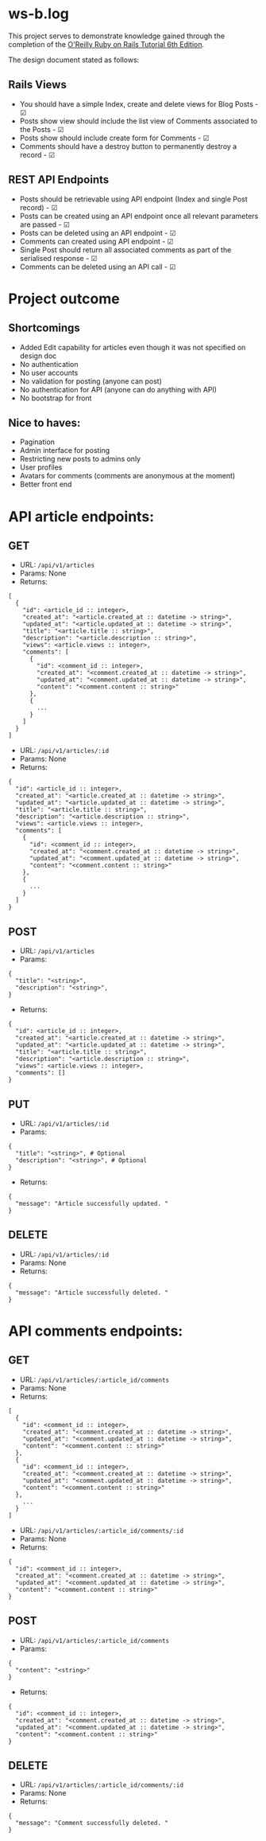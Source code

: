 # ws-b.log

This project serves to demonstrate knowledge gained through the completion of the [O'Reilly Ruby on Rails Tutorial 6th Edition](https://learning.oreilly.com/videos/ruby-on-rails/9780136733461/).

The design document stated as follows:

## Rails Views
* You should have a simple Index, create and delete views for Blog Posts - &#9745;
* Posts show view should include the list view of Comments associated to the Posts - &#9745;
* Posts show should include create form for Comments - &#9745;
* Comments should have a destroy button to permanently destroy a record - &#9745;

## REST API Endpoints
* Posts should be retrievable using API endpoint (Index and single Post record) - &#9745;
* Posts can be created using an API endpoint once all relevant parameters are
passed - &#9745;
* Posts can be deleted using an API endpoint - &#9745;
* Comments can created using API endpoint - &#9745;
* Single Post should return all associated comments as part of the serialised
response - &#9745;
* Comments can be deleted using an API call - &#9745;

# Project outcome
## Shortcomings

* Added Edit capability for articles even though it was not specified on design doc
* No authentication
* No user accounts
* No validation for posting (anyone can post)
* No authentication for API (anyone can do anything with API)
* No bootstrap for front

## Nice to haves:

* Pagination
* Admin interface for posting
* Restricting new posts to admins only
* User profiles
* Avatars for comments (comments are anonymous at the moment)
* Better front end

# API article endpoints:
## GET

* URL: `/api/v1/articles`
* Params: None
* Returns:
```
[
  {
    "id": <article_id :: integer>,
    "created_at": "<article.created_at :: datetime -> string>",
    "updated_at": "<article.updated_at :: datetime -> string>",
    "title": "<article.title :: string>",
    "description": "<article.description :: string>",
    "views": <article.views :: integer>,
    "comments": [
      {
        "id": <comment_id :: integer>,
        "created_at": "<comment.created_at :: datetime -> string>",
        "updated_at": "<comment.updated_at :: datetime -> string>",
        "content": "<comment.content :: string>"
      },
      {
        ...
      }
    ]
  }
]
```

* URL: `/api/v1/articles/:id`
* Params: None
* Returns:
```
{
  "id": <article_id :: integer>,
  "created_at": "<article.created_at :: datetime -> string>",
  "updated_at": "<article.updated_at :: datetime -> string>",
  "title": "<article.title :: string>",
  "description": "<article.description :: string>",
  "views": <article.views :: integer>,
  "comments": [
    {
      "id": <comment_id :: integer>,
      "created_at": "<comment.created_at :: datetime -> string>",
      "updated_at": "<comment.updated_at :: datetime -> string>",
      "content": "<comment.content :: string>"
    },
    {
      ...
    }
  ]
}
```

## POST

* URL: `/api/v1/articles`
* Params:
```
{
  "title": "<string>",
  "description": "<string>",
}
```
* Returns:
```
{
  "id": <article_id :: integer>,
  "created_at": "<article.created_at :: datetime -> string>",
  "updated_at": "<article.updated_at :: datetime -> string>",
  "title": "<article.title :: string>",
  "description": "<article.description :: string>",
  "views": <article.views :: integer>,
  "comments": []
}
```

## PUT

* URL: `/api/v1/articles/:id`
* Params:
```
{
  "title": "<string>", # Optional
  "description": "<string>", # Optional
}
```
* Returns:
```
{
  "message": "Article successfully updated. "
}
```

## DELETE

* URL: `/api/v1/articles/:id`
* Params: None
* Returns:
```
{
  "message": "Article successfully deleted. "
}
```

# API comments endpoints:

## GET

* URL: `/api/v1/articles/:article_id/comments`
* Params: None
* Returns:
```
[
  {
    "id": <comment_id :: integer>,
    "created_at": "<comment.created_at :: datetime -> string>",
    "updated_at": "<comment.updated_at :: datetime -> string>",
    "content": "<comment.content :: string>"
  },
  {
    "id": <comment_id :: integer>,
    "created_at": "<comment.created_at :: datetime -> string>",
    "updated_at": "<comment.updated_at :: datetime -> string>",
    "content": "<comment.content :: string>"
  },
    ...
  }
]
```

* URL: `/api/v1/articles/:article_id/comments/:id`
* Params: None
* Returns:
```
{
  "id": <comment_id :: integer>,
  "created_at": "<comment.created_at :: datetime -> string>",
  "updated_at": "<comment.updated_at :: datetime -> string>",
  "content": "<comment.content :: string>"
}
```

## POST

* URL: `/api/v1/articles/:article_id/comments`
* Params:
```
{
  "content": "<string>"
}
```
* Returns:
```
{
  "id": <comment_id :: integer>,
  "created_at": "<comment.created_at :: datetime -> string>",
  "updated_at": "<comment.updated_at :: datetime -> string>",
  "content": "<comment.content :: string>"
}
```

## DELETE

* URL: `/api/v1/articles/:article_id/comments/:id`
* Params: None
* Returns:
```
{
  "message": "Comment successfully deleted. "
}
```
